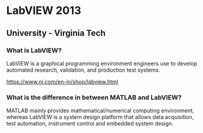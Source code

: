 # LabVIEW 2013

## University - Virginia Tech

### What is LabVIEW?
LabVIEW is a graphical programming environment engineers use to develop automated research, validation, and production test systems.

https://www.ni.com/en-in/shop/labview.html


### What is the difference in between MATLAB and LabVIEW?
MATLAB mainly provides mathematical/numerical computing environment, whereas LabVIEW is a system design platform that allows data acquisition, test automation, instrument control and embedded system design.

